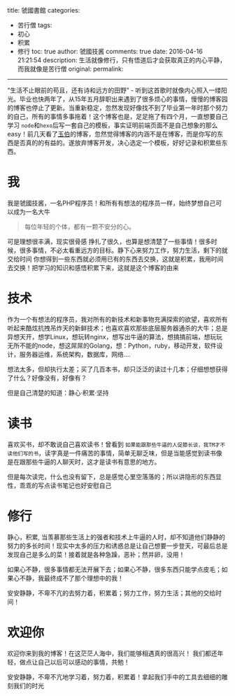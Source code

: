 title: 虢國書館
categories:
  - 苦行僧
tags:
  - 初心
  - 积累
  - 修行
toc: true
author: 虢國技酱
comments: true
date: 2016-04-16 21:21:54
description: 生活就像修行，只有悟道后才会获取真正的内心平静，而我就像是苦行僧
original:
permalink:
---
“生活不止眼前的苟且，还有诗和远方的田野” - 听到这首歌时就像内心照入一缕阳光。毕业也快两年了，从15年五月辞职出来遇到了很多烦心的事情，慢慢的博客园的博客也停止了更新。当重新稳定，忽然发现好像找不到了毕业第一年时那个努力的自己，所有的事情多事拖着！这个博客也是，足足拖了有四个月，一直想要自己学习 `node`和`hexo`后写一套自己的模板，事实证明前端页面不是自己想象的那么easy！前几天看了[玉伯](https://github.com/lifesinger/blog/issues)的博客，忽然觉得博客的内涵不是在博客，而是你写的东西是否真的的有益的。遂放弃博客开发，决心选定一个模板，好好记录和积累些东西。

<!-- more -->

# 我
我是虢國技酱，一名PHP程序员！和所有有想法的程序员一样，始终梦想自己可以成为一名大牛
> 每位年轻的个体，都有一颗不安分的心。

可是理想很丰满，现实很骨感
挣扎了很久，也算是想清楚了一些事情！很多时候，很多事情，不必太看重远方的目标。静下心来努力工作，努力生活，剩下的就交给时间
你想得到一些东西就必须用已有的东西去交换，这就是积累，我用时间去交换！把学习的知识和感悟积累下来，这就是这个博客的由来

# 技术
作为一个有想法的程序员，我对所有的新技术和新事物充满探索的欲望，喜欢所有听起来酷炫抗拽吊炸天的新鲜技术；也喜欢喜欢那些底层服务器通杀的大牛；总是异想天开，想学Linux，想玩转nginx，想写出牛逼的算法，想搞搞前端，想玩玩无所不能的node，想这屌屌的Golang，想：Python，ruby，移动开发，软件设计，服务器运维，系统架构，数据库，网络....

想法太多，但却执行太差；买了几百本书，却只泛泛的读过十几本；仔细想想获得了什么？好像没有，好像有？

但是自己清楚的知道：静心·积累·坚持

# 读书
喜欢买书，却不敢说自己喜欢读书！曾看到 `如果能跟那些牛逼的人促膝长谈，我TM才不读他们写的书`，读字真是一件痛苦的事情，简单无聊乏味，但是当能感觉到读书像是在跟那些牛逼的人聊天时，这才是读书有意思的地方。

但是每次读完，什么也没有留下，总是感觉心里空落落的；所以讲隐形的东西显性，乖乖的写点读书笔记也好安慰自己

# 修行
静心，积累, 当羡慕那些生活上的强者和技术上牛逼的人时，却不知道他们静静的努力的多长时间！现实中太多的压力和诱惑总是让自己想要一步登天，可最后总是发现自己是多么的菜！接着就是各种急躁，恶补；然并卵，没用！

如果心不静，很多事情都无法开展下去；如果心不静，很多东西只能学点皮毛；如果心不静，我最终成不了那个理想中的我！

安安静静，不卑不亢的去努力着，积累着；努力工作，努力生活；其他的交给时间！


# 欢迎你
欢迎你来到我的博客！在这茫茫人海中，我们能够相遇真的很高兴！
我们都还年轻，做点让自己以后可以感动的事情，共勉！

安安静静，不卑不亢地学习着，努力着，积累着！拿起我们手中的工具去细细的雕刻我们的时光
